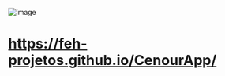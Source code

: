 
![image](https://user-images.githubusercontent.com/83232996/132706769-d5130185-8e3b-4c43-ad58-9328a999322c.png)
#  https://feh-projetos.github.io/CenourApp/
